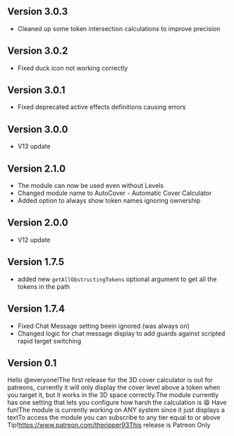 ## Version 3.0.3
- Cleaned up some token intersection calculations to improve precision

## Version 3.0.2
- Fixed duck icon not working correctly

## Version 3.0.1
- Fixed deprecated active effects definitions causing errors

## Version 3.0.0
- V13 update

## Version 2.1.0
- The module can now be used even without Levels
- Changed module name to AutoCover - Automatic Cover Calculator
- Added option to always show token names ignoring ownership

## Version 2.0.0
- V12 update

## Version 1.7.5
- added new `getAllObstructingTokens` optional argument to get all the tokens in the path

## Version 1.7.4
- Fixed Chat Message setting beein ignored (was always on)
- Changed logic for chat message display to add guards against scripted rapid target switching

## Version 0.1
Hello @everyone!The first release for the 3D cover calculator is out for patreons, currently it will only display the cover level above a token when you target it, but it works in the 3D space correctly.The module currently has one setting that lets you configure how harsh the calculation is 😄 Have fun!The module is currently working on ANY system since it just displays a textTo access the module you can subscribe to any tier equal to or above Tip!https://www.patreon.com/theripper93This release is Patreon Only

